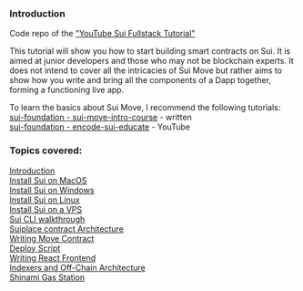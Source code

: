 
### Introduction
Code repo of the ["YouTube Sui Fullstack Tutorial"](https://www.youtube.com/playlist?list=PLvrJ-5wsCykchZnZBIxj1NB_gwZqkfpLz)

This tutorial will show you how to start building smart contracts on Sui. It is aimed at junior developers and those who may not be blockchain experts.
It does not intend to cover all the intricacies of Sui Move but rather aims to show how you write and bring all the components of a Dapp together, forming a functioning live app.

To learn the basics about Sui Move, I recommend the following tutorials:  
[sui-foundation - sui-move-intro-course](https://github.com/sui-foundation/sui-move-intro-course/tree/main) - written  
[sui-foundation - encode-sui-educate](https://github.com/sui-foundation/encode-sui-educate) - YouTube  


### Topics covered:  
[Introduction](https://youtu.be/FBJjgZiia6g?si=m_80fwAzT2VPzAP8)  
[Install Sui on MacOS](https://youtu.be/ONFX9tGuMt8?si=7dN7fW8Qp221t6LK)  
[Install Sui on Windows](https://youtu.be/gA1HYUnOvcQ?si=TcKgMzq5s_lribQA)  
[Install Sui on Linux](https://youtu.be/3-AqE-IlpGM?si=cj9R8n6q_TGlVETS)  
[Install Sui on a VPS](https://youtu.be/tpuwZmQx45M?si=OsWMcUsKstWbmz13)  
[Sui CLI walkthrough](https://youtu.be/Ypmjzy_QRM8?si=RSssEzMVLOm7HCIS)  
[Suiplace contract Architecture](https://youtu.be/9CIGsLeZ8AI?si=BGhOV8-gzr39jFcg)  
[Writing Move Contract](https://youtu.be/VfjrcD6jlh4?si=oo1Ci2e87LKV5DjG)  
[Deploy Script](https://youtu.be/aTBMxjTmhXE?si=aPb7T3FoQXeYqgsa)  
[Writing React Frontend](https://youtu.be/zbOdWy3u5iE?si=0qw56xn439YOOZJu)  
[Indexers and Off-Chain Architecture](https://youtu.be/ucwkuEF21Ck?si=ULKuEyLI65ojRjgq)  
[Shinami Gas Station](https://youtu.be/L4xbo0Q6XMs?si=7lVqo1fu8Xj3u1RY)  
